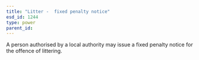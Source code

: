 ```yaml
---
title: "Litter -  fixed penalty notice"
esd_id: 1244
type: power
parent_id:  
---
```


A person authorised by a local authority may issue a fixed penalty notice for the offence of littering. 

